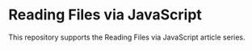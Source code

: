 # Reading Files via JavaScript
This repository supports the Reading Files via JavaScript article series.

